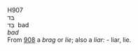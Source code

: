 <body>
  <p>H907<br>  בּד  <br> בַּד  ‎  bad  <br><i>bad </i><br>From <a href="h0908.htm">908</a>  a <i>brag</i> or <i>lie</i>; also a <i>liar: - </i>liar, lie.<br></p>
 </body>